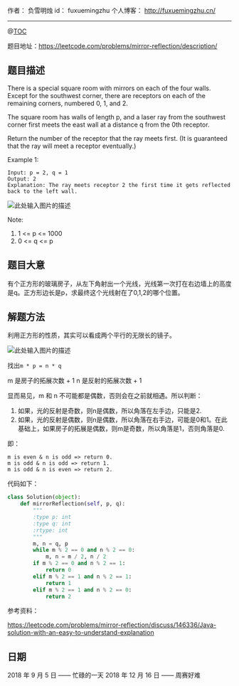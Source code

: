 
作者： 负雪明烛
id：	fuxuemingzhu
个人博客：	http://fuxuemingzhu.cn/

---
@[TOC](目录)

题目地址：https://leetcode.com/problems/mirror-reflection/description/

## 题目描述

There is a special square room with mirrors on each of the four walls.  Except for the southwest corner, there are receptors on each of the remaining corners, numbered 0, 1, and 2.

The square room has walls of length p, and a laser ray from the southwest corner first meets the east wall at a distance q from the 0th receptor.

Return the number of the receptor that the ray meets first.  (It is guaranteed that the ray will meet a receptor eventually.)

 

Example 1:

    Input: p = 2, q = 1
    Output: 2
    Explanation: The ray meets receptor 2 the first time it gets reflected back to the left wall.

![此处输入图片的描述][1]

Note:

1. 1 <= p <= 1000
1. 0 <= q <= p


## 题目大意

有个正方形的玻璃房子，从左下角射出一个光线，光线第一次打在右边墙上的高度是q。正方形边长是p，求最终这个光线射在了0,1,2的哪个位置。

## 解题方法

利用正方形的性质，其实可以看成两个平行的无限长的镜子。

![此处输入图片的描述][2]

找出``m * p = n * q``

m 是房子的拓展次数 + 1
n 是反射的拓展次数 + 1

显而易见，m 和 n 不可能都是偶数，否则会在之前就相遇。所以判断：

1. 如果，光的反射是奇数，则n是偶数，所以角落在左手边，只能是2.
1. 如果，光的反射是偶数，则n是偶数，所以角落在右手边，可能是0和1。在此基础上，如果房子的拓展是偶数，则m是奇数，所以角落是1，否则角落是0.

即：

    m is even & n is odd => return 0.
    m is odd & n is odd => return 1.
    m is odd & n is even => return 2.

代码如下：

```python
class Solution(object):
    def mirrorReflection(self, p, q):
        """
        :type p: int
        :type q: int
        :rtype: int
        """
        m, n = q, p
        while m % 2 == 0 and n % 2 == 0:
            m, n = m / 2, n / 2
        if m % 2 == 0 and n % 2 == 1:
            return 0
        elif m % 2 == 1 and n % 2 == 1:
            return 1
        elif m % 2 == 1 and n % 2 == 0:
            return 2
```


参考资料：

https://leetcode.com/problems/mirror-reflection/discuss/146336/Java-solution-with-an-easy-to-understand-explanation

## 日期

2018 年 9 月 5 日 —— 忙碌的一天
2018 年 12 月 16 日 —— 周赛好难

  [1]: https://s3-lc-upload.s3.amazonaws.com/uploads/2018/06/18/reflection.png
  [2]: https://s3-lc-upload.s3.amazonaws.com/users/motorix/image_1529877876.png
